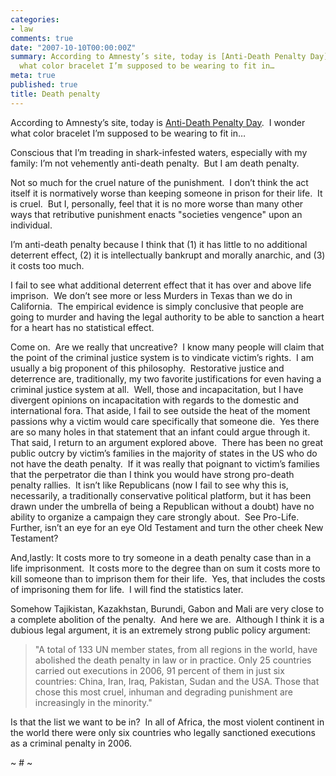 ```yaml
---
categories:
- law
comments: true
date: "2007-10-10T00:00:00Z"
summary: According to Amnesty’s site, today is [Anti-Death Penalty Day][1].  I wonder
  what color bracelet I’m supposed to be wearing to fit in…
meta: true
published: true
title: Death penalty
---
```


According to Amnesty’s site, today is [Anti-Death Penalty Day][1].  I wonder what color bracelet I’m supposed to be wearing to fit in…

 [1]: http://www.amnestyusa.org/document.php?lang=e&id=ENGPOL300242007

Conscious that I’m treading in shark-infested waters, especially with my family: I’m not vehemently anti-death penalty.  But I am death penalty.  

Not so much for the cruel nature of the punishment.  I don’t think the act itself it is normatively worse than keeping someone in prison for their life.  It is cruel.  But I, personally, feel that it is no more worse than many other ways that retributive punishment enacts "societies vengence" upon an individual.  

I’m anti-death penalty because I think that (1) it has little to no additional deterrent effect, (2) it is intellectually bankrupt and morally anarchic, and (3) it costs too much.  

I fail to see what additional deterrent effect that it has over and above life imprison.  We don’t see more or less Murders in Texas than we do in California.  The empirical evidence is simply conclusive that people are going to murder and having the legal authority to be able to sanction a heart for a heart has no statistical effect.

Come on.  Are we really that uncreative?  I know many people will claim that the point of the criminal justice system is to vindicate victim’s rights.  I am usually a big proponent of this philosophy.  Restorative justice and deterrence are, traditionally, my two favorite justifications for even having a criminal justice system at all.  Well, those and incapacitation, but I have divergent opinions on incapacitation with regards to the domestic and international fora. That aside, I fail to see outside the heat of the moment passions why a victim would care specifically that someone die.  Yes there are so many holes in that statement that an infant could argue through it.  That said, I return to an argument explored above.  There has been no great public outcry by victim’s families in the majority of states in the US who do not have the death penalty.  If it was really that poignant to victim’s families that the perpetrator die than I think you would have strong pro-death penalty rallies.  It isn’t like Republicans (now I fail to see why this is, necessarily, a traditionally conservative political platform, but it has been drawn under the umbrella of being a Republican without a doubt) have no ability to organize a campaign they care strongly about.  See Pro-Life.  Further, isn’t an eye for an eye Old Testament and turn the other cheek New Testament?    

And,lastly: It costs more to try someone in a death penalty case than in a life imprisonment.  It costs more to the degree than on sum it costs more to kill someone than to imprison them for their life.  Yes, that includes the costs of imprisoning them for life.  I will find the statistics later.  

Somehow Tajikistan, Kazakhstan, Burundi, Gabon and Mali are very close to a complete abolition of the penalty.  And here we are.  Although I think it is a dubious legal argument, it is an extremely strong public policy argument:  

> "A total of 133 UN member states, from all regions in the world, have  
> abolished the death penalty in law or in practice. Only 25 countries  
> carried out executions in 2006, 91 percent of them in just six  
> countries: China, Iran, Iraq, Pakistan, Sudan and the USA. Those that  
> chose this most cruel, inhuman and degrading punishment are  
> increasingly in the minority."

Is that the list we want to be in?  In all of Africa, the most violent continent in the world there were only six countries who legally sanctioned executions as a criminal penalty in 2006.  

~ # ~
